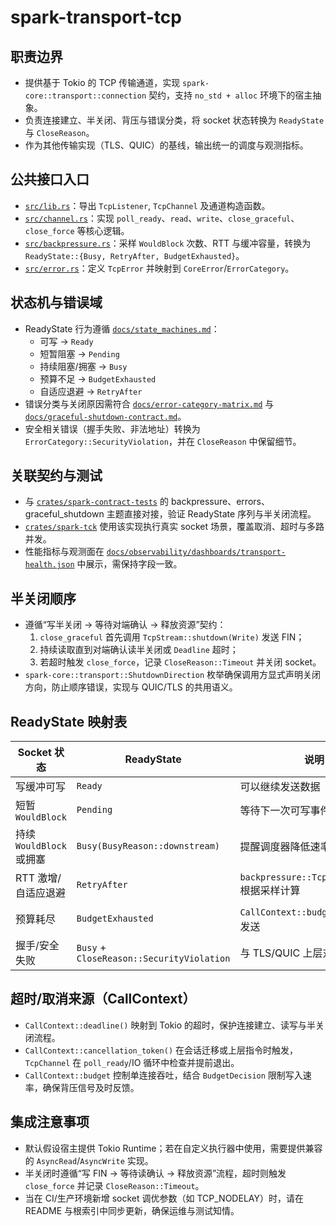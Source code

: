 # spark-transport-tcp

## 职责边界
- 提供基于 Tokio 的 TCP 传输通道，实现 `spark-core::transport::connection` 契约，支持 `no_std + alloc` 环境下的宿主抽象。
- 负责连接建立、半关闭、背压与错误分类，将 socket 状态转换为 `ReadyState` 与 `CloseReason`。
- 作为其他传输实现（TLS、QUIC）的基线，输出统一的调度与观测指标。

## 公共接口入口
- [`src/lib.rs`](./src/lib.rs)：导出 `TcpListener`, `TcpChannel` 及通道构造函数。
- [`src/channel.rs`](./src/channel.rs)：实现 `poll_ready`、`read`、`write`、`close_graceful`、`close_force` 等核心逻辑。
- [`src/backpressure.rs`](./src/backpressure.rs)：采样 `WouldBlock` 次数、RTT 与缓冲容量，转换为 `ReadyState::{Busy, RetryAfter, BudgetExhausted}`。
- [`src/error.rs`](./src/error.rs)：定义 `TcpError` 并映射到 `CoreError`/`ErrorCategory`。

## 状态机与错误域
- ReadyState 行为遵循 [`docs/state_machines.md`](../../../docs/state_machines.md)：
  - 可写 → `Ready`
  - 短暂阻塞 → `Pending`
  - 持续阻塞/拥塞 → `Busy`
  - 预算不足 → `BudgetExhausted`
  - 自适应退避 → `RetryAfter`
- 错误分类与关闭原因需符合 [`docs/error-category-matrix.md`](../../../docs/error-category-matrix.md) 与 [`docs/graceful-shutdown-contract.md`](../../../docs/graceful-shutdown-contract.md)。
- 安全相关错误（握手失败、非法地址）转换为 `ErrorCategory::SecurityViolation`，并在 `CloseReason` 中保留细节。

## 关联契约与测试
- 与 [`crates/spark-contract-tests`](../../spark-contract-tests) 的 backpressure、errors、graceful_shutdown 主题直接对接，验证 ReadyState 序列与半关闭流程。
- [`crates/spark-tck`](../../spark-tck) 使用该实现执行真实 socket 场景，覆盖取消、超时与多路并发。
- 性能指标与观测面在 [`docs/observability/dashboards/transport-health.json`](../../../docs/observability/dashboards/transport-health.json) 中展示，需保持字段一致。

## 半关闭顺序
- 遵循“写半关闭 → 等待对端确认 → 释放资源”契约：
  1. `close_graceful` 首先调用 `TcpStream::shutdown(Write)` 发送 FIN；
  2. 持续读取直到对端确认读半关闭或 `Deadline` 超时；
  3. 若超时触发 `close_force`，记录 `CloseReason::Timeout` 并关闭 socket。
- `spark-core::transport::ShutdownDirection` 枚举确保调用方显式声明关闭方向，防止顺序错误，实现与 QUIC/TLS 的共用语义。

## ReadyState 映射表
| Socket 状态 | ReadyState | 说明 |
| --- | --- | --- |
| 写缓冲可写 | `Ready` | 可以继续发送数据 |
| 短暂 `WouldBlock` | `Pending` | 等待下一次可写事件 |
| 持续 `WouldBlock` 或拥塞 | `Busy(BusyReason::downstream)` | 提醒调度器降低速率 |
| RTT 激增/自适应退避 | `RetryAfter` | `backpressure::TcpBackpressure` 根据采样计算 |
| 预算耗尽 | `BudgetExhausted` | `CallContext::budget` 拒绝继续发送 |
| 握手/安全失败 | `Busy` + `CloseReason::SecurityViolation` | 与 TLS/QUIC 上层对齐 |

## 超时/取消来源（CallContext）
- `CallContext::deadline()` 映射到 Tokio 的超时，保护连接建立、读写与半关闭流程。
- `CallContext::cancellation_token()` 在会话迁移或上层指令时触发，`TcpChannel` 在 `poll_ready`/IO 循环中检查并提前退出。
- `CallContext::budget` 控制单连接吞吐，结合 `BudgetDecision` 限制写入速率，确保背压信号及时反馈。
## 集成注意事项
- 默认假设宿主提供 Tokio Runtime；若在自定义执行器中使用，需要提供兼容的 `AsyncRead`/`AsyncWrite` 实现。
- 半关闭时遵循“写 FIN → 等待读确认 → 释放资源”流程，超时则触发 `close_force` 并记录 `CloseReason::Timeout`。
- 当在 CI/生产环境新增 socket 调优参数（如 TCP_NODELAY）时，请在 README 与根索引中同步更新，确保运维与测试知情。
